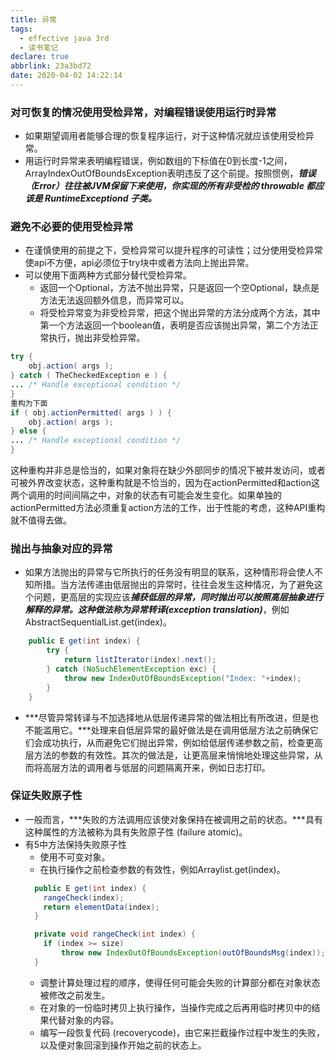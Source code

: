 ```yaml
---
title: 异常
tags:
  - effective java 3rd
  - 读书笔记
declare: true
abbrlink: 23a3bd72
date: 2020-04-02 14:22:14
---
```

### 对可恢复的情况使用受检异常，对编程错误使用运行时异常
+ 如果期望调用者能够合理的恢复程序运行，对于这种情况就应该使用受检异常。
+ 用运行时异常来表明编程错误，例如数组的下标值在0到长度-1之间，ArrayIndexOutOfBoundsException表明违反了这个前提。按照惯例，***错误（Error）往往被JVM保留下来使用，你实现的所有非受检的 throwable 都应该是 RuntimeExceptiond 子类。***
<!-- more -->

### 避免不必要的使用受检异常
+ 在谨慎使用的前提之下，受检异常可以提升程序的可读性；过分使用受检异常使api不方便，api必须位于try块中或者方法向上抛出异常。
+ 可以使用下面两种方式部分替代受检异常。
    + 返回一个Optional，方法不抛出异常，只是返回一个空Optional，缺点是方法无法返回额外信息，而异常可以。
    + 将受检异常变为非受检异常，把这个抛出异常的方法分成两个方法，其中第一个方法返回一个boolean值，表明是否应该抛出异常，第二个方法正常执行，抛出非受检异常。
```java
try {
    obj.action( args );
} catch ( TheCheckedException e ) {
... /* Handle exceptional condition */
}
重构为下面
if ( obj.actionPermitted( args ) ) {
    obj.action( args );
} else {
... /* Handle exceptional condition */
}
```
这种重构并非总是恰当的，如果对象将在缺少外部同步的情况下被并发访问，或者可被外界改变状态，这种重构就是不恰当的，因为在actionPermitted和action这两个调用的时间间隔之中，对象的状态有可能会发生变化。如果单独的actionPermitted方法必须重复action方法的工作，出于性能的考虑，这种API重构就不值得去做。

### 抛出与抽象对应的异常
+ 如果方法抛出的异常与它所执行的任务没有明显的联系，这种情形将会使人不知所措。当方法传递由低层抛出的异常时，往往会发生这种情况，为了避免这个问题，更高层的实现应该***捕获低层的异常，同时抛出可以按照高层抽象进行解释的异常。这种做法称为异常转译(exception translation)***，例如AbstractSequentialList.get(index)。
```java
    public E get(int index) {
        try {
            return listIterator(index).next();
        } catch (NoSuchElementException exc) {
            throw new IndexOutOfBoundsException("Index: "+index);
        }
    }
```
+ ***尽管异常转译与不加选择地从低层传递异常的做法相比有所改进，但是也不能滥用它。***处理来自低层异常的最好做法是在调用低层方法之前确保它们会成功执行，从而避免它们抛出异常，例如给低层传递参数之前，检查更高层方法的参数的有效性。其次的做法是，让更高层来悄悄地处理这些异常，从而将高层方法的调用者与低层的问题隔离开来，例如日志打印。

### 保证失败原子性
+ 一般而言，***失败的方法调用应该使对象保持在被调用之前的状态。***具有这种属性的方法被称为具有失败原子性 (failure atomic)。
+ 有5中方法保持失败原子性
    * 使用不可变对象。
    * 在执行操作之前检查参数的有效性，例如Arraylist.get(index)。
    ```java
      public E get(int index) {
        rangeCheck(index);
        return elementData(index);
      }

      private void rangeCheck(int index) {
        if (index >= size)
            throw new IndexOutOfBoundsException(outOfBoundsMsg(index));
      }
    ```
    * 调整计算处理过程的顺序，使得任何可能会失败的计算部分都在对象状态被修改之前发生。
    * 在对象的一份临时拷贝上执行操作，当操作完成之后再用临时拷贝中的结果代替对象的内容。
    * 编写一段恢复代码 (recoverycode)，由它来拦截操作过程中发生的失败，以及便对象回滚到操作开始之前的状态上。